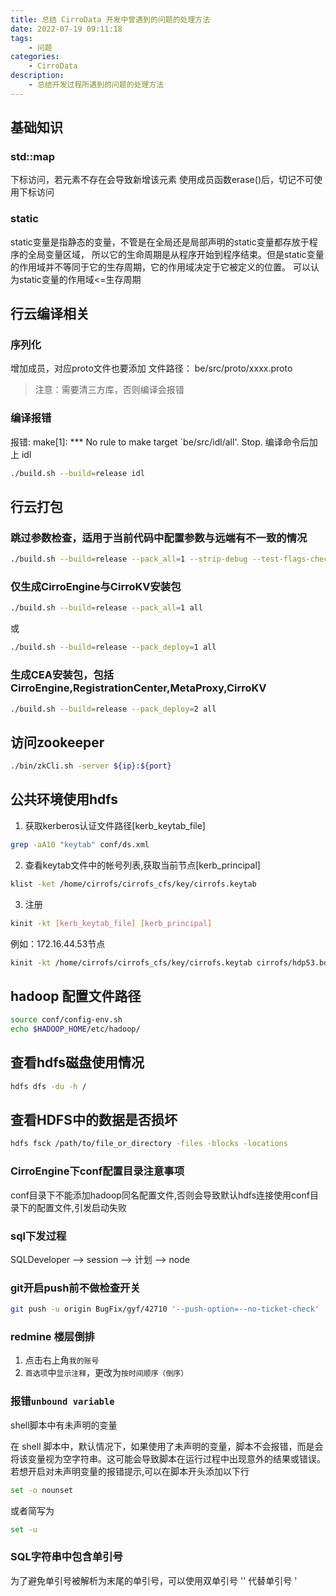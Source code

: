 ```yaml
---
title: 总结 CirroData 开发中曾遇到的问题的处理方法
date: 2022-07-19 09:11:18
tags:
    - 问题
categories:
    - CirroData
description:
    - 总结开发过程所遇到的问题的处理方法
---
```


## 基础知识

### std::map

下标访问，若元素不存在会导致新增该元素
使用成员函数erase()后，切记不可使用下标访问

### static

static变量是指静态的变量，不管是在全局还是局部声明的static变量都存放于程序的全局变量区域，
所以它的生命周期是从程序开始到程序结束。但是static变量的作用域并不等同于它的生存周期，它的作用域决定于它被定义的位置。
可以认为static变量的作用域<=生存周期

## 行云编译相关

### 序列化

增加成员，对应proto文件也要添加
文件路径： be/src/proto/xxxx.proto
> 注意：需要清三方库，否则编译会报错

### 编译报错

报错: make[1]: *** No rule to make target `be/src/idl/all'. Stop.
编译命令后加上 idl

``` bash
./build.sh --build=release idl
```

## 行云打包

### 跳过参数检查，适用于当前代码中配置参数与远端有不一致的情况

``` bash
./build.sh --build=release --pack_all=1 --strip-debug --test-flags-checking all
```

### 仅生成CirroEngine与CirroKV安装包

``` bash
./build.sh --build=release --pack_all=1 all
```

或

``` bash
./build.sh --build=release --pack_deploy=1 all
```

### 生成CEA安装包，包括CirroEngine,RegistrationCenter,MetaProxy,CirroKV

``` bash
./build.sh --build=release --pack_deploy=2 all
```

## 访问zookeeper

``` bash
./bin/zkCli.sh -server ${ip}:${port}
```

## 公共环境使用hdfs

1. 获取kerberos认证文件路径[kerb_keytab_file]

``` bash
grep -aA10 "keytab" conf/ds.xml
```

2. 查看keytab文件中的帐号列表,获取当前节点[kerb_principal]

``` bash
klist -ket /home/cirrofs/cirrofs_cfs/key/cirrofs.keytab
```

3. 注册

``` bash
kinit -kt [kerb_keytab_file] [kerb_principal]
```

例如：172.16.44.53节点

``` bash
kinit -kt /home/cirrofs/cirrofs_cfs/key/cirrofs.keytab cirrofs/hdp53.bonc.com@BONC4.COM
```

## hadoop 配置文件路径

``` bash
source conf/config-env.sh
echo $HADOOP_HOME/etc/hadoop/
```

## 查看hdfs磁盘使用情况

``` bash
hdfs dfs -du -h /
```

## 查看HDFS中的数据是否损坏

``` bash
hdfs fsck /path/to/file_or_directory -files -blocks -locations
```

### CirroEngine下conf配置目录注意事项

conf目录下不能添加hadoop同名配置文件,否则会导致默认hdfs连接使用conf目录下的配置文件,引发启动失败

### sql下发过程

SQLDeveloper --> session --> 计划 --> node

### git开启push前不做检查开关

``` bash
git push -u origin BugFix/gyf/42710 '--push-option=--no-ticket-check'
```

### redmine 楼层倒排

1. 点击右上角`我的账号`
2. `首选项`中`显示注释`，更改为`按时间顺序（倒序）`

### 报错`unbound variable`

shell脚本中有未声明的变量

在 shell 脚本中，默认情况下，如果使用了未声明的变量，脚本不会报错，而是会将该变量视为空字符串。这可能会导致脚本在运行过程中出现意外的结果或错误。
若想开启对未声明变量的报错提示,可以在脚本开头添加以下行

``` bash
set -o nounset
```

或者简写为

``` bash
set -u
```

### SQL字符串中包含单引号

为了避免单引号被解析为末尾的单引号，可以使用双单引号 '' 代替单引号 '
